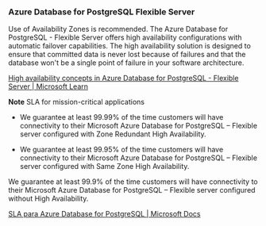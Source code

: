 ### Azure Database for PostgreSQL Flexible Server

Use of Availability Zones is recommended. The Azure Database for PostgreSQL - Flexible Server offers high availability configurations with automatic failover capabilities. The high availability solution is designed to ensure that committed data is never lost because of failures and that the database won't be a single point of failure in your software architecture.

[High availability concepts in Azure Database for PostgreSQL - Flexible Server | Microsoft Learn](https://learn.microsoft.com/en-us/azure/postgresql/flexible-server/concepts-high-availability)

**Note**
SLA for mission-critical applications

* We guarantee at least 99.99% of the time customers will have connectivity to their Microsoft Azure Database for PostgreSQL – Flexible server configured with Zone Redundant High Availability.

* We guarantee at least 99.95% of the time customers will have connectivity to their Microsoft Azure Database for PostgreSQL – Flexible server configured with Same Zone High Availability.

We guarantee at least 99.9% of the time customers will have connectivity to their Microsoft Azure Database for PostgreSQL – Flexible server configured without High Availability.

[SLA para Azure Database for PostgreSQL | Microsoft Docs](https://azure.microsoft.com/es-es/support/legal/sla/postgresql/v1_4/)
